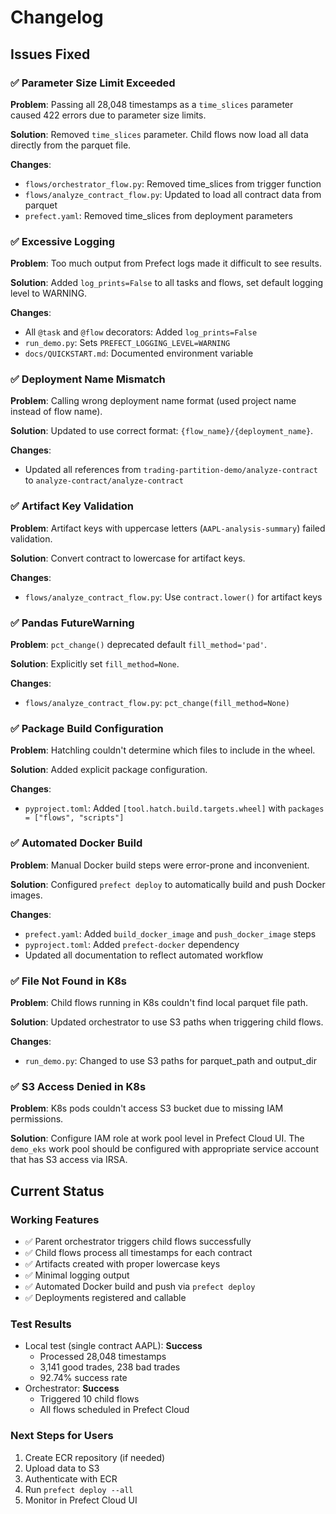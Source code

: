 # Changelog

## Issues Fixed

### ✅ Parameter Size Limit Exceeded
**Problem**: Passing all 28,048 timestamps as a `time_slices` parameter caused 422 errors due to parameter size limits.

**Solution**: Removed `time_slices` parameter. Child flows now load all data directly from the parquet file.

**Changes**:
- `flows/orchestrator_flow.py`: Removed time_slices from trigger function
- `flows/analyze_contract_flow.py`: Updated to load all contract data from parquet
- `prefect.yaml`: Removed time_slices from deployment parameters

### ✅ Excessive Logging
**Problem**: Too much output from Prefect logs made it difficult to see results.

**Solution**: Added `log_prints=False` to all tasks and flows, set default logging level to WARNING.

**Changes**:
- All `@task` and `@flow` decorators: Added `log_prints=False`
- `run_demo.py`: Sets `PREFECT_LOGGING_LEVEL=WARNING`
- `docs/QUICKSTART.md`: Documented environment variable

### ✅ Deployment Name Mismatch
**Problem**: Calling wrong deployment name format (used project name instead of flow name).

**Solution**: Updated to use correct format: `{flow_name}/{deployment_name}`.

**Changes**:
- Updated all references from `trading-partition-demo/analyze-contract` to `analyze-contract/analyze-contract`

### ✅ Artifact Key Validation
**Problem**: Artifact keys with uppercase letters (`AAPL-analysis-summary`) failed validation.

**Solution**: Convert contract to lowercase for artifact keys.

**Changes**:
- `flows/analyze_contract_flow.py`: Use `contract.lower()` for artifact keys

### ✅ Pandas FutureWarning
**Problem**: `pct_change()` deprecated default `fill_method='pad'`.

**Solution**: Explicitly set `fill_method=None`.

**Changes**:
- `flows/analyze_contract_flow.py`: `pct_change(fill_method=None)`

### ✅ Package Build Configuration
**Problem**: Hatchling couldn't determine which files to include in the wheel.

**Solution**: Added explicit package configuration.

**Changes**:
- `pyproject.toml`: Added `[tool.hatch.build.targets.wheel]` with `packages = ["flows", "scripts"]`

### ✅ Automated Docker Build
**Problem**: Manual Docker build steps were error-prone and inconvenient.

**Solution**: Configured `prefect deploy` to automatically build and push Docker images.

**Changes**:
- `prefect.yaml`: Added `build_docker_image` and `push_docker_image` steps
- `pyproject.toml`: Added `prefect-docker` dependency
- Updated all documentation to reflect automated workflow

### ✅ File Not Found in K8s
**Problem**: Child flows running in K8s couldn't find local parquet file path.

**Solution**: Updated orchestrator to use S3 paths when triggering child flows.

**Changes**:
- `run_demo.py`: Changed to use S3 paths for parquet_path and output_dir

### ✅ S3 Access Denied in K8s
**Problem**: K8s pods couldn't access S3 bucket due to missing IAM permissions.

**Solution**: Configure IAM role at work pool level in Prefect Cloud UI. The `demo_eks` work pool should be configured with appropriate service account that has S3 access via IRSA.

## Current Status

### Working Features
- ✅ Parent orchestrator triggers child flows successfully
- ✅ Child flows process all timestamps for each contract
- ✅ Artifacts created with proper lowercase keys
- ✅ Minimal logging output
- ✅ Automated Docker build and push via `prefect deploy`
- ✅ Deployments registered and callable

### Test Results
- Local test (single contract AAPL): **Success** 
  - Processed 28,048 timestamps
  - 3,141 good trades, 238 bad trades
  - 92.74% success rate
- Orchestrator: **Success**
  - Triggered 10 child flows
  - All flows scheduled in Prefect Cloud

### Next Steps for Users
1. Create ECR repository (if needed)
2. Upload data to S3
3. Authenticate with ECR
4. Run `prefect deploy --all`
5. Monitor in Prefect Cloud UI

